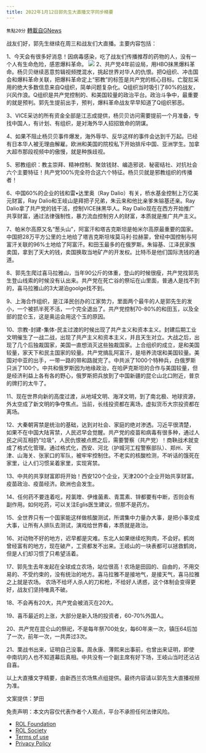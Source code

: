 ```yaml
---
title: 2022年1月12日郭先生大直播文字同步精要
---
```

`焦點20分` [轉載自GNews](https://gnews.org/zh-hans/1851487/)

战友们好，郭先生继续在周三和战友们大直播。主要内容包括：

1、今天会有很多好消息！因病毒感染，吃了战友们传播推荐的药物的人，没有一个人有生命危险，感恩爆料革命。
![](https://assets.gnews.org/wp-content/uploads/2022/01/dccaccd0759be63440c8d52572127b30_500x0.jpg)
2、共产党4年前设局，用HBO抹黑爆料革命。杨贝贝继续恶意剪辑视频搅混水，挑起世界对华人的仇恨。把Q组织、冲击国会和爆料革命关联，把爆料革命定上“邪教”的标签是共产党的核心目标。亡腚肛采用的绝大多数信息来自Q组织，简单问题复杂化。Q组织当时吸引了80%的战友，兴风作浪。Q组织是共产党控制的、和美国较量的政治平台。政治斗争中，最重要的就是预判。郭先生提前出手，预判，爆料革命战友早早知道了Q组织邪恶。

3、VICE采访的所有资金全部是江志成提供，杨贝贝访问需要提前一个月准备，专找中国人，有计划、有组织，是对海外华人招招致命的阴谋。

4、如果不阻止杨贝贝事件爆发，海外辱华、反华这样的事件会达到千万起。已经有日本华人被无理由解雇。欧洲和美国的院校私下开始排斥中国、亚洲学生。加拿大超市那段视频中的傲慢，就是种族歧视。

5、邪教组织：教主崇拜、精神控制、聚敛钱财、编造邪说、秘密结社、对抗社会六个主要特征！共产党100%完全符合这六个特征。杨贝贝就是邪教组织的传播者！

6、中国60%的企业的钱和雷•达里奥（Ray Dalio）有关，桥水基金控制上万亿美元财富，Ray Dalio和王岐山是拜把子兄弟，朱云来和他比亲爹朱镕基还亲。Ray Dalio拿了共产党的钱干活，控制VICE抹黑华人。Ray Dalio现在在西方开始推广共享财富，通过法律强制性，暴力流血控制穷人的财富，本质就是推广共产主义。

7、帕米尔高原又名“葱头山”，阿富汗和塔吉克斯坦是帕米尔高原最重要的国家。中国把28万平方公里的土地给了塔吉克斯坦埃莫马利·拉赫蒙，曾经中国控制与阿富汗关联的96%土地给了阿富汗。和田玉最多的在俄罗斯。朱镕基、江泽民家族卖国，拿到了天大的钱，卖国换取当地矿产的开发权。比特币是他们国际洗钱的通道。

8、郭先生爬过喜马拉雅山，当年90公斤的体重，登山的时候很瘦，共产党找郭先生登山线索的时候没有认出来。共产党在死亡谷的祭坛在山里面，普通人是找不到的，喜马拉雅山的3大湖泊goolge找不到。

9、上海合作组织，是江泽民创办的江家势力，里面两个最牛的人是郭先生的发小，一个被抓半死不活，一个完全退出了。共产党控制70-80%的和田玉，以及全部的昆仑玉，这是奥运会用这个玉的原因。

10、宗教-封建-集体-民主过渡的时候出现了共产主义和资本主义。封建后期工业文明催生了一战二战，出现了共产主义和资本主义，并且天生对立。大战之后，出现了几个后独裁国家，美国一直想消灭这些独裁国家。上合组织的成立，是和美国较量，家天下和民主国家的较量。共产党搞乱阿富汗，是培养流氓和美国较量。美国对中亚的出手，一带一路的带和路就完了。中共派了1000个特种兵，白俄罗斯只派了100个。中共和俄罗斯因为地缘政治，在哈萨克斯坦的合作与美国较量，但是经济利益上各有各的野心，俄罗斯把兵放到了中国新疆的昆仑山北口附近，普京的牌打的太牛了。

11、现在世界向新的高度过渡，从地域文明、海洋文明，到了南北极、地球资源，外太空成了新文明的争夺焦点。当前，长线投资都在离场，虚拟货币大宗投资都在离场。

12、大秦朝宵禁是统治的基础，达到对社会、家庭的绝对渗透。习近平很清楚，如果不在中国大陆宵禁，人民迟早会觉醒。共产党的疫苗和病毒有很多种，通过人民之间互相扔“垃圾”，人民仇恨被点燃之后，需要警察（共产党）！商鞅战术就变成了格式化管理。通过格式化，西安、河北（护城河工程警察部队）、郑州、天津、山海关、张家口的军队，被牢牢控制住。不老实的核酸检测，不听话的饿死在家里，让人们习惯呆着家里，实现宵禁。

13、中共的共享财富即将开始！西安120个企业，天津200个企业开始共享财富。疫苗政治、疫苗经济。欧洲也会发生。

14、任何药不要连着吃，羟氯喹、伊维菌素、青蒿素、锌都要有中断，否则会有副作用。如何吃药，可以关注Eglis医生建议，但那不是药方。

15、全世界只有一个国家能这样做核酸测试，所谓集中力量办大事，是把小事变成大事，让所有人排队去测试，演戏给世界看，本质就是政治。

16、对动物不好的地方，迟早都是灾难。东北人如果继续吃狗肉，不会好。鹤岗曾经富有的地方，现在破产，工资都发不出来。王岐山的一块表都可以拯救鹤岗，但是人们却习惯了只希望活着。

17、郭先生去年发起在全球成立农场，站位很高！农场是田园的、自由的，不用交易的、不受约束的，没有统治的地方。喜马拉雅不是接地气，是接天气，喜马拉雅之上就是农场。 农场不给坏人杀人的刀和枪，不给好人诱惑，这个体制会变得更好，战友们坚持唯真不破。

18、不会再有20大，共产党会被消灭在20大。

19、喜币最近的上涨，大部分是新入场的投资者，60-70%外国人。

20、共产党在昆仑山的祭祀，不是每年祭700处女，每60年来一次，镇压64后加了一次，前年一次，一共弄过3次。

21、栗战书出来，证明自己没事。周永康、薄熙来出事前，也曾出来证明，即使中南坑的人也不知道幕后真相。中共没有一个副主席有好下场，王岐山当时还沾沾自喜。

以上大直播文字精要，由新西兰农场焦点组提供。最终内容请以郭先生大直播视频为准。

文案提供：梦田

 

免责声明：本文内容仅代表作者个人观点，平台不承担任何法律风险。

- [ROL Foundation](https://rolfoundation.org/)
- [ROL Society](https://rolsociety.org/)
- [Terms of use](https://gnews.org/terms-of-use-3/)
- [Privacy Policy](https://gnews.org/privacy-policy/)
